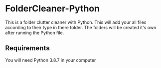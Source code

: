 # FolderCleaner-Python
This is a folder clutter cleaner with Python. This will add your all files according to their type in there folder. The folders will be created it's own after running the Python file.

## Requirements
You will need Python 3.8.7 in your computer
